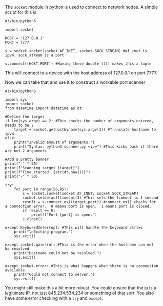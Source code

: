 The `socket` module in python is used to connect to network nodes.
A simple script for this is:

```
#!/bin/python3

import socket

HOST = '127.0.0.1'
PORT = 7777

s = socket.socket(socket.AF_INET, socket.SOCK_STREAM) #af_inet is ipv4, sock_stream is a port

s.connect((HOST,PORT)) #Having these double (()) makes this a tuple
```
This will connect to a device with the host address of 127.0.0.1 on port 7777.

Now we can take that and use it to construct a workable port scanner

```
#!/bin/python3

import sys
import socket
from datetime import datetime as dt

#Define the target
if len(sys.argv) == 2: #This checks the number of arguments entered, needs to be 2
	target = socket.gethostbyname(sys.argv[1]) #Translate hostname to ipv4
else:
	print("Invalid amoust of arguments.")
	print("Syntax: python3 scanner.py <ip>") #This kicks back if there are not 2 arguments

#Add a pretty banner
print("-" * 50)
print(f"Scanning target {target}")
print(f"Time started: {str(dt.now())}")
print("-" * 50)

try:
	for port in range(50,85):
		s = socket.socket(socket.AF_INET, socket.SOCK_STREAM)
		socket.setdefaulttimeout(1) #This sets the timeout to 1 second
		result = s.connect_ex((target,port)) #connect_ex() checks for a connection error.  0 means port is open.  1 means port is closed.
		if result == 0:
			print(f"Port {port} is open.")
		s.close()

except KeyboardInterrupt: #This will handle the keyboard ctrl+c
	print("\nExiting program.")
	sys.exit()

except socket.gaierror: #This is the error when the hostname can not be resolved
	print("Hostname could not be resolved.")
	sys.exit()

except socket.error: #This is what happens when there is no connection available
	print("Could not connect to server.")
	sys.exit()

```

You might still make this a bit more robust.  You could ensure that the ip is a legitimate IP, not just 845.234.534.234 or something of that sort.
You also have some error checking with a `try` and `except`.